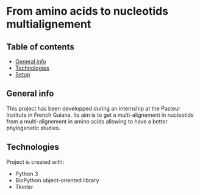 # From amino acids to nucleotids multialignement

## Table of contents
* [General info](#general-info)
* [Technologies](#technologies)
* [Setup](#setup)

## General info
This project has been developped during an internship at the Pasteur Institute in French Guiana.
Its aim is to get a multi-alignement in nucleotids from a multi-alignement in amino acids allowing 
to have a better phylogenetic studies.
	
## Technologies
Project is created with:
* Python 3
* BioPython object-oriented library
* Tkinter
